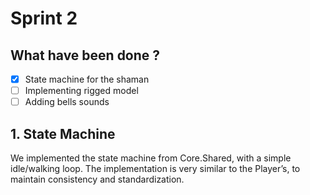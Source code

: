 # Sprint 2

## What have been done ?

- [x]  State machine for the shaman
- [ ]  Implementing rigged model
- [ ]  Adding bells sounds

## 1. State Machine

We implemented the state machine from Core.Shared, with a simple idle/walking loop.
The implementation is very similar to the Player’s, to maintain consistency and standardization.